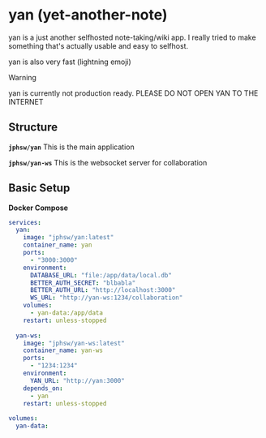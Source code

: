 # yan (yet-another-note)

yan is a just another selfhosted note-taking/wiki app. I really tried to make something that's actually usable and easy to selfhost. 

yan is also very fast (lightning emoji)

> [!WARNING]
> yan is currently not production ready. PLEASE DO NOT OPEN YAN TO THE INTERNET

## Structure

**`jphsw/yan`** This is the main application

**`jphsw/yan-ws`** This is the websocket server for collaboration

## Basic Setup

**Docker Compose**

```yaml
services:
  yan:
    image: "jphsw/yan:latest"
    container_name: yan
    ports:
      - "3000:3000"
    environment:
      DATABASE_URL: "file:/app/data/local.db" 
      BETTER_AUTH_SECRET: "blbabla"
      BETTER_AUTH_URL: "http://localhost:3000"
      WS_URL: "http://yan-ws:1234/collaboration"
    volumes:
      - yan-data:/app/data
    restart: unless-stopped
    
  yan-ws:
    image: "jphsw/yan-ws:latest"
    container_name: yan-ws
    ports:
      - "1234:1234"
    environment:
      YAN_URL: "http://yan:3000"
    depends_on:
      - yan
    restart: unless-stopped
    
volumes:
  yan-data:
```
